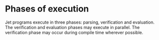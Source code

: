 # Phases of execution

Jet programs execute in three phases: parsing, verification and evaluation. The verification and evaluation phases may execute in parallel. The verification phase may occur during compile time wherever possible.